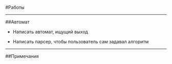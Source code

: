 #Работы

----------

##Автомат

- Написать автомат, ищущий выход

- Написать парсер, чтобы пользователь сам задавал алгоритм

----------

##Примечания



